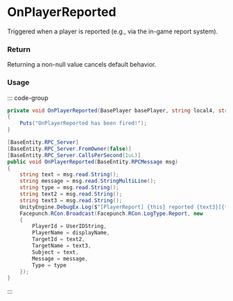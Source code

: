 # OnPlayerReported
<Badge type="info" text="Player"/>[<Badge type="danger" text="Carbon Compatible"/>](https://github.com/CarbonCommunity/Carbon)[<Badge type="warning" text="Oxide Compatible"/>](https://github.com/OxideMod/Oxide.Rust)
Triggered when a player is reported (e.g., via the in-game report system).

### Return
Returning a non-null value cancels default behavior.

### Usage
::: code-group
```csharp [Example]
private void OnPlayerReported(BasePlayer basePlayer, string local4, string local3, string local0, string local1, string local2)
{
	Puts("OnPlayerReported has been fired!");
}
```
```csharp [Source — Assembly-CSharp @ BasePlayer]
[BaseEntity.RPC_Server]
[BaseEntity.RPC_Server.FromOwner(false)]
[BaseEntity.RPC_Server.CallsPerSecond(1uL)]
public void OnPlayerReported(BaseEntity.RPCMessage msg)
{
	string text = msg.read.String();
	string message = msg.read.StringMultiLine();
	string type = msg.read.String();
	string text2 = msg.read.String();
	string text3 = msg.read.String();
	UnityEngine.DebugEx.Log($"[PlayerReport] {this} reported {text3}[{text2}] - \"{text}\"");
	Facepunch.RCon.Broadcast(Facepunch.RCon.LogType.Report, new
	{
		PlayerId = UserIDString,
		PlayerName = displayName,
		TargetId = text2,
		TargetName = text3,
		Subject = text,
		Message = message,
		Type = type
	});
}

```
:::
